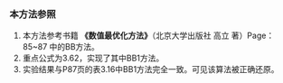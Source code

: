 ### 本方法参照
1. 本方法参考书籍 **《数值最优化方法》**（北京大学出版社 高立 著）Page：85~87 中的BB方法。
2. 重点公式为3.62，实现了其中BB1方法。
3. 实验结果与P87页的表3.16中BB1方法完全一致。可见该算法被正确还原。